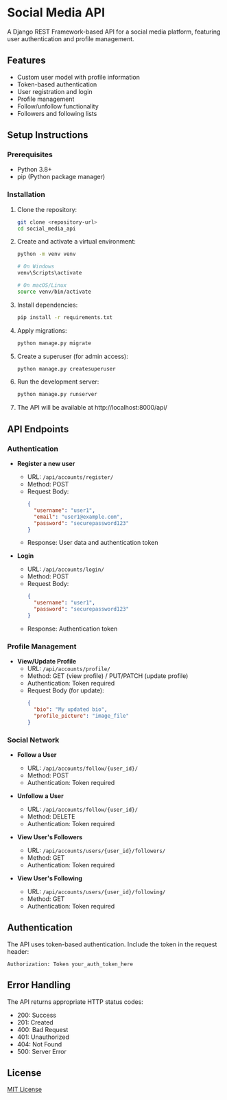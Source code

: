 # Social Media API

A Django REST Framework-based API for a social media platform, featuring user authentication and profile management.

## Features

- Custom user model with profile information
- Token-based authentication
- User registration and login
- Profile management
- Follow/unfollow functionality
- Followers and following lists

## Setup Instructions

### Prerequisites

- Python 3.8+
- pip (Python package manager)

### Installation

1. Clone the repository:
   ```bash
   git clone <repository-url>
   cd social_media_api
   ```

2. Create and activate a virtual environment:
   ```bash
   python -m venv venv
   
   # On Windows
   venv\Scripts\activate
   
   # On macOS/Linux
   source venv/bin/activate
   ```

3. Install dependencies:
   ```bash
   pip install -r requirements.txt
   ```

4. Apply migrations:
   ```bash
   python manage.py migrate
   ```

5. Create a superuser (for admin access):
   ```bash
   python manage.py createsuperuser
   ```

6. Run the development server:
   ```bash
   python manage.py runserver
   ```

7. The API will be available at http://localhost:8000/api/

## API Endpoints

### Authentication

- **Register a new user**
  - URL: `/api/accounts/register/`
  - Method: POST
  - Request Body:
    ```json
    {
      "username": "user1",
      "email": "user1@example.com",
      "password": "securepassword123"
    }
    ```
  - Response: User data and authentication token

- **Login**
  - URL: `/api/accounts/login/`
  - Method: POST
  - Request Body:
    ```json
    {
      "username": "user1",
      "password": "securepassword123"
    }
    ```
  - Response: Authentication token

### Profile Management

- **View/Update Profile**
  - URL: `/api/accounts/profile/`
  - Method: GET (view profile) / PUT/PATCH (update profile)
  - Authentication: Token required
  - Request Body (for update):
    ```json
    {
      "bio": "My updated bio",
      "profile_picture": "image_file"
    }
    ```

### Social Network

- **Follow a User**
  - URL: `/api/accounts/follow/{user_id}/`
  - Method: POST
  - Authentication: Token required

- **Unfollow a User**
  - URL: `/api/accounts/follow/{user_id}/`
  - Method: DELETE
  - Authentication: Token required

- **View User's Followers**
  - URL: `/api/accounts/users/{user_id}/followers/`
  - Method: GET
  - Authentication: Token required

- **View User's Following**
  - URL: `/api/accounts/users/{user_id}/following/`
  - Method: GET
  - Authentication: Token required

## Authentication

The API uses token-based authentication. Include the token in the request header:

```
Authorization: Token your_auth_token_here
```

## Error Handling

The API returns appropriate HTTP status codes:

- 200: Success
- 201: Created
- 400: Bad Request
- 401: Unauthorized
- 404: Not Found
- 500: Server Error

## License

[MIT License](LICENSE)
